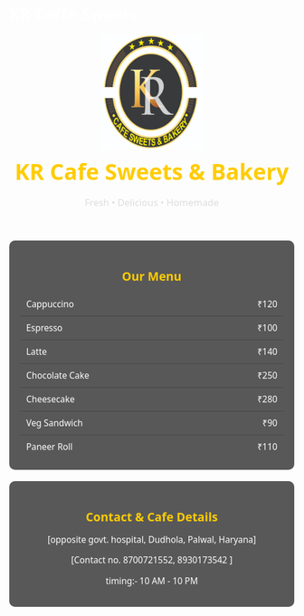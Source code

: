 # KR-Caffe-Sweets-

<!DOCTYPE html>
<html lang="en">
<head>
  <meta charset="UTF-8">
  <meta name="viewport" content="width=device-width, initial-scale=1.0">
  <title>KR Cafe Sweets & Bakery</title>
  <style>
    body {
      margin: 0;
      font-family: 'Segoe UI', Tahoma, Geneva, Verdana, sans-serif;
      background: url('https://images.unsplash.com/photo-1504674900247-0877df9cc836') no-repeat center center fixed;
      background-size: cover;
      color: #fff;
    }

    header {
      background: rgba(0,0,0,0.75);
      text-align: center;
      padding: 20px;
    }

    header img {
      width: 180px;
    }

    header h1 {
      margin: 10px 0;
      font-size: 2.8em;
      color: #ffcc00;
    }

    header p {
      font-size: 1.2em;
      color: #ddd;
    }

    section {
      margin: 20px auto;
      padding: 20px;
      max-width: 900px;
      border-radius: 10px;
      background: rgba(0,0,0,0.65);
    }

    h2 {
      text-align: center;
      margin-bottom: 15px;
      color: #ffcc00;
    }

    .menu-item {
      display: flex;
      justify-content: space-between;
      padding: 10px;
      border-bottom: 1px solid #444;
      font-size: 1.1em;
    }

    .menu-item:last-child {
      border-bottom: none;
    }

    .order form {
      display: flex;
      flex-direction: column;
      gap: 12px;
    }

    .order input, 
    .order select, 
    .order button, 
    .order textarea {
      padding: 12px;
      border: none;
      border-radius: 5px;
      font-size: 1em;
    }

    .order textarea {
      resize: none;
      height: 80px;
    }

    .order button {
      background: #ff9800;
      color: white;
      font-weight: bold;
      cursor: pointer;
      transition: 0.3s;
    }

    .order button:hover {
      background: #e68900;
    }

    .contact p {
      text-align: center;
      font-size: 1.1em;
    }
  </style>
</head>
<body>

  <!-- Header Section -->
  <header>
    <img src="WhatsApp Image 2025-09-09 at 16.58.56.jpeg" alt="KR Cafe Logo">
    <h1>KR Cafe Sweets & Bakery</h1>
    <p>Fresh • Delicious • Homemade</p>
  </header>

  <!-- Menu Section -->
  <section class="menu">
    <h2>Our Menu</h2>
    <!-- Owner can modify these menu items & rates in the code -->
    <div class="menu-item"><span>Cappuccino</span><span>₹120</span></div>
    <div class="menu-item"><span>Espresso</span><span>₹100</span></div>
    <div class="menu-item"><span>Latte</span><span>₹140</span></div>
    <div class="menu-item"><span>Chocolate Cake</span><span>₹250</span></div>
    <div class="menu-item"><span>Cheesecake</span><span>₹280</span></div>
    <div class="menu-item"><span>Veg Sandwich</span><span>₹90</span></div>
    <div class="menu-item"><span>Paneer Roll</span><span>₹110</span></div>
  </section>

  
  <!-- Contact Section -->
  <section class="contact">
    <h2>Contact & Cafe Details</h2>
    <p>[opposite govt. hospital, Dudhola, Palwal, Haryana]
        </p>
    <p>[Contact no. 8700721552, 8930173542
        ]</p>
    <p>timing:- 10 AM - 10 PM </p>
    
  </section>

 
</body>
</html>
